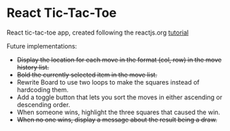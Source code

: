 # React Tic-Tac-Toe
React tic-tac-toe app, created following the reactjs.org [tutorial](https://reactjs.org/tutorial/tutorial.html) 

Future implementations:
* ~~Display the location for each move in the format (col, row) in the move history list.~~
* ~~Bold the currently selected item in the move list.~~
* Rewrite Board to use two loops to make the squares instead of hardcoding them.
* Add a toggle button that lets you sort the moves in either ascending or descending order.
* When someone wins, highlight the three squares that caused the win.
* ~~When no one wins, display a message about the result being a draw.~~